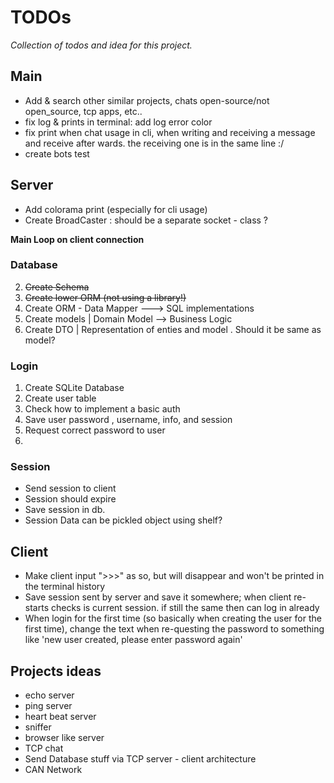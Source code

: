 TODOs
=====

_Collection of todos and idea for this project._


Main
----

- Add & search other similar projects, chats open-source/not open_source, tcp apps, etc..
- fix log & prints in terminal: add log error color 
- fix print when chat usage in cli, when writing and receiving a message and receive after wards. the receiving one is in the same line :/
- create bots test


Server
------

- Add colorama print (especially for cli usage)
- Create BroadCaster : should be a separate socket - class ? 

**Main Loop on client connection**

### Database

2. ~~Create Schema~~
4. ~~Create lower ORM (not using a library!)~~
5. Create ORM - Data Mapper ---> SQL implementations
5. Create models | Domain Model --> Business Logic
6. Create DTO | Representation of enties and model . Should it be same as model?

### Login

1. Create SQLite Database
2. Create user table
3. Check how to implement a basic auth
4. Save user password , username, info, and session
5. Request correct password to user
6. 

### Session

- Send session to client
- Session should expire
- Save session in db. 
- Session Data can be pickled object using shelf?


Client
------

- Make client input ">>>" as so, but will disappear and won't be printed in the terminal history
- Save session sent by server and save it somewhere; when client re-starts checks is current session. if still the same then can log in already
- When login for the first time (so basically when creating the user for the first time), change the text when re-questing the password to something like 'new user created, please enter password again'

Projects ideas
--------------

- echo server
- ping server
- heart beat server
- sniffer
- browser like server
- TCP chat 
- Send Database stuff via TCP server - client architecture
- CAN Network